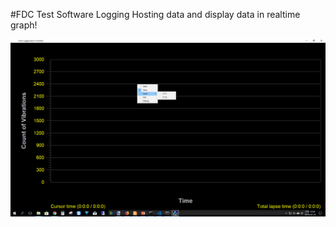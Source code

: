 #FDC Test Software
Logging Hosting data and display data in realtime graph!

![](/images/FDC-Logger.png)
